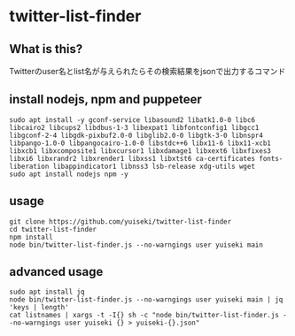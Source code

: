 # twitter-list-finder


## What is this?
Twitterのuser名とlist名が与えられたらその検索結果をjsonで出力するコマンド


## install nodejs, npm and puppeteer
```
sudo apt install -y gconf-service libasound2 libatk1.0-0 libc6 libcairo2 libcups2 libdbus-1-3 libexpat1 libfontconfig1 libgcc1 libgconf-2-4 libgdk-pixbuf2.0-0 libglib2.0-0 libgtk-3-0 libnspr4 libpango-1.0-0 libpangocairo-1.0-0 libstdc++6 libx11-6 libx11-xcb1 libxcb1 libxcomposite1 libxcursor1 libxdamage1 libxext6 libxfixes3 libxi6 libxrandr2 libxrender1 libxss1 libxtst6 ca-certificates fonts-liberation libappindicator1 libnss3 lsb-release xdg-utils wget
sudo apt install nodejs npm -y
```

## usage
```
git clone https://github.com/yuiseki/twitter-list-finder
cd twitter-list-finder
npm install
node bin/twitter-list-finder.js --no-warngings user yuiseki main
```

## advanced usage
```
sudo apt install jq
node bin/twitter-list-finder.js --no-warngings user yuiseki main | jq 'keys | length'
cat listnames | xargs -t -I{} sh -c "node bin/twitter-list-finder.js --no-warngings user yuiseki {} > yuiseki-{}.json"
```
